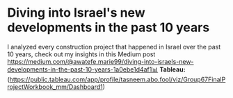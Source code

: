 # Diving into Israel's new developments in the past 10 years
 I analyzed every construction project that happened in Israel over the past 10 years, check out my insights in this Medium post https://medium.com/@awatefe.marie99/diving-into-israels-new-developments-in-the-past-10-years-1a0ebe1d4af1📊
**Tableau:** (https://public.tableau.com/app/profile/tasneem.abo.fool/viz/Group67FinalProjectWorkbook_mm/Dashboard1)
